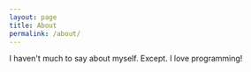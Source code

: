 ```yaml
---
layout: page
title: About
permalink: /about/
---
```


I haven't much to say about myself. Except. I love programming!

